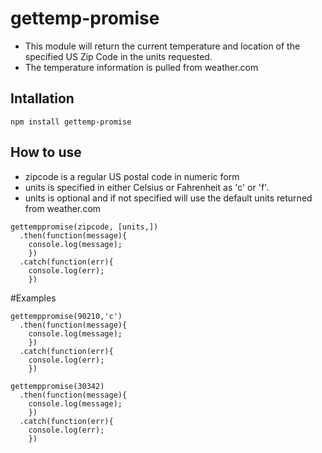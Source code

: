 # gettemp-promise


* This module will return the current temperature and location of the specified US Zip Code in the units requested.
* The temperature information is pulled from weather.com


## Intallation

~~~~~~~
npm install gettemp-promise
~~~~~~~

## How to use

* zipcode is a regular US postal code in numeric form
* units is specified in either Celsius or Fahrenheit as 'c' or 'f'.
* units is optional and if not specified will use the default units returned from weather.com

~~~~~~~
gettemppromise(zipcode, [units,])
  .then(function(message){
    console.log(message);
    })
  .catch(function(err){
    console.log(err);
    })
~~~~~~~

#Examples

~~~~~~~
gettemppromise(90210,'c')
  .then(function(message){
    console.log(message);
    })
  .catch(function(err){
    console.log(err);
    })
~~~~~~~

~~~~~~~
gettemppromise(30342)
  .then(function(message){
    console.log(message);
    })
  .catch(function(err){
    console.log(err);
    })
~~~~~~~
